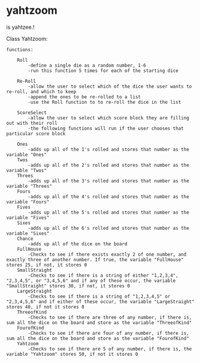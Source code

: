 # yahtzoom
is yahtzee.!


Class Yahtzoom:
	
	functions:

		Roll
			-define a single die as a random number, 1-6
			-run this function 5 times for each of the starting dice

		Re-Roll
			-allow the user to select which of the dice the user wants to re-roll, and which to keep
			-append the ones to be re-rolled to a list
			-use the Roll function to to re-roll the dice in the list

		ScoreSelect
			-allow the user to select which score block they are filling out with their roll
			-the following functions will run if the user chooses that particular score block

		Ones
			-adds up all of the 1's rolled and stores that number as the variable "Ones"
		Twos
			-adds up all of the 2's rolled and stores that number as the variable "Twos"
		Threes
			-adds up all of the 3's rolled and stores that number as the variable "Threes"
		Fours
			-adds up all of the 4's rolled and stores that number as the variable "Fours"
		Fives
			-adds up all of the 5's rolled and stores that number as the variable "Fives"
		Sixes
			-adds up all of the 6's rolled and stores that number as the variable "Sixes"
		Chance
			-adds up all of the dice on the board
		FullHouse
			-Checks to see if there exists exactly 2 of one number, and exactly three of another number. If true, the variable "FullHouse" stores 25, if not, it stores 0
		SmallStraight
			-Checks to see if there is a string of either "1,2,3,4", "2,3,4,5", or "3,4,5,6" and if any of these occur, the variable "SmallStraight" stores 30, if not, it stores 0
		LargeStraight
			-Checks to see if there is a string of "1,2,3,4,5" or "2,3,4,5,6" and if either of these occur, the variable "LargeStraight" stores 40, if not it stores 0
		ThreeofKind
			-Checks to see if there are three of any number, if there is, sum all the dice on the board and store as the variable "ThreeofKind"
		FourofKind
			-Checks to see if there are four of any number, if there is, sum all the dice on the board and store as the variable "FourofKind"
		Yahtzoom
			-Checks to see if there are 5 of any number, if there is, the variable "Yahtzoom" stores 50, if not it stores 0


